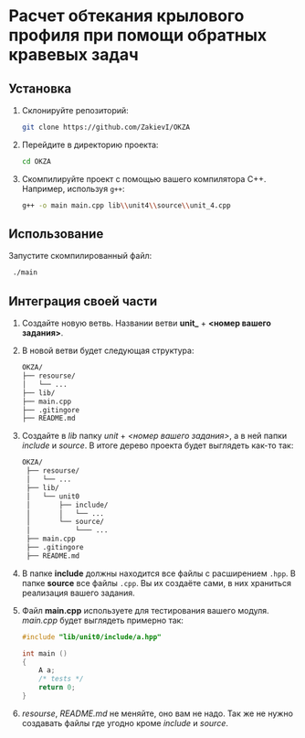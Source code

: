 # Расчет обтекания крылового профиля при помощи обратных кравевых задач

## Установка

1. Склонируйте репозиторий:

    ``` sh
    git clone https://github.com/ZakievI/OKZA
    ```

2. Перейдите в директорию проекта:

    ```sh
    cd OKZA
    ```

3. Скомпилируйте проект с помощью вашего компилятора C++. Например, используя `g++`:

    ```sh
    g++ -o main main.cpp lib\\unit4\\source\\unit_4.cpp
    ```
## Использование
   Запустите скомпилированный файл:
   
   ```sh
    ./main
   ```
    
## Интеграция своей части
1. Создайте новую ветвь. Названии ветви **unit_** + **\<номер вашего задания\>**.

2. В новой ветви будет следующая структура:
	``` txt
	OKZA/
 	├── resourse/
 	│   └── ...
 	├── lib/
 	├── main.cpp
 	├── .gitingore
 	├── README.md
	```
3. Создайте в *lib* папку *unit* + *\<номер вашего задания\>*, а в ней папки *include* и *source*. В итоге дерево проекта будет выглядеть как-то так:

	``` txt
	OKZA/
	 ├── resourse/
	 │   └── ...
	 ├── lib/
     │   └── unit0
	 │       ├── include/
	 │       │   └── ...
	 │       └── source/
	 │           └─── ...
	 ├── main.cpp
	 ├── .gitingore
	 ├── README.md
	```

4. В папке **include** должны находится все файлы с расширением `.hpp`. В папке **source** все файлы `.cpp`. Вы их создаёте сами, в них храниться реализация вашего задания.
5. Файл **main.cpp** используете для тестирования вашего модуля. *main.cpp* будет выглядеть примерно так:
	``` cpp
    #include "lib/unit0/include/a.hpp"

	int main ()
    {
    	A a;
    	/* tests */
    	return 0;
    }
    ```
6. *resourse*, *README.md* не меняйте, оно вам не надо. Так же не нужно создавать файлы где угодно кроме *include* и *source*.

